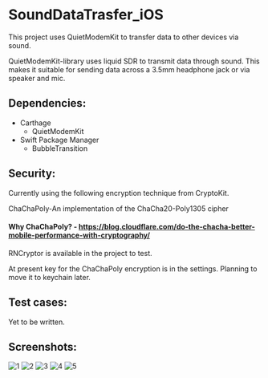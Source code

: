 # SoundDataTrasfer_iOS

This project uses QuietModemKit to transfer data to other devices via sound.


QuietModemKit-library uses liquid SDR to transmit data through sound. This makes it suitable for sending data across a 3.5mm headphone jack or via speaker and mic.

## Dependencies:
 - Carthage
     - QuietModemKit
 - Swift Package Manager
     - BubbleTransition
   
## Security:

Currently using the following encryption technique from CryptoKit.

ChaChaPoly-An implementation of the ChaCha20-Poly1305 cipher

#### Why ChaChaPoly? - https://blog.cloudflare.com/do-the-chacha-better-mobile-performance-with-cryptography/

RNCryptor is available in the project to test. 

At present key for the ChaChaPoly encryption is in the settings. Planning to move it to keychain later.

## Test cases:

Yet to be written.

## Screenshots:

![1](https://user-images.githubusercontent.com/22410262/104236637-e20b4780-547c-11eb-89c2-74ed54fbdb73.PNG)
![2](https://user-images.githubusercontent.com/22410262/104236658-e9325580-547c-11eb-9eb1-c538b1b8dd47.PNG)
![3](https://user-images.githubusercontent.com/22410262/104236661-e9caec00-547c-11eb-8384-11e5800017c0.PNG)
![4](https://user-images.githubusercontent.com/22410262/104236664-e9caec00-547c-11eb-9407-959bb910c952.PNG)
![5](https://user-images.githubusercontent.com/22410262/104236667-ea638280-547c-11eb-862e-b75f932e795f.PNG)
